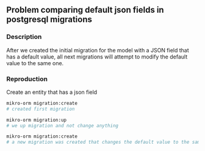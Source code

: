 ## Problem comparing default json fields in postgresql migrations

### Description

After we created the initial migration for the model with a JSON field that has a default value,
all next migrations will attempt to modify the default value to the same one.

### Reproduction

Create an entity that has a json field

```bash 
mikro-orm migration:create
# created first migration
```
```bash
mikro-orm migration:up
# we up migration and not change anything
```
```bash
mikro-orm migration:create
# a new migration was created that changes the default value to the same
```
